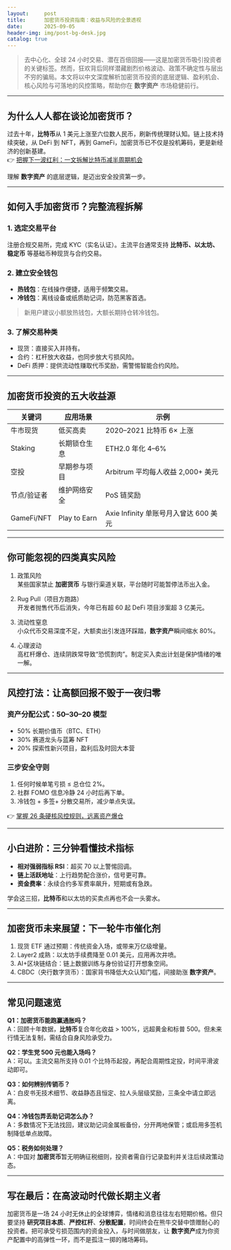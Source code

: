 ```yaml
---
layout:     post
title:      加密货币投资指南：收益与风险的全景透视
date:       2025-09-05
header-img: img/post-bg-desk.jpg
catalog: true
---
```


> 去中心化、全球 24 小时交易、潜在百倍回报——这是加密货币吸引投资者的关键标签。然而，狂欢背后同样潜藏剧烈价格波动、政策不确定性与层出不穷的骗局。本文将以中文深度解析加密货币投资的底层逻辑、盈利机会、核心风险与可落地的风控策略，帮助你在 **数字资产** 市场稳健前行。

---

## 为什么人人都在谈论加密货币？

过去十年，**比特币**从 1 美元上涨至六位数人民币，刷新传统理财认知。链上技术持续突破，从 DeFi 到 NFT，再到 GameFi，加密货币已不仅是投机筹码，更是新经济的创新基建。  
👉 [把握下一波红利：一文拆解比特币减半周期机会](https://okxdog.com/)

理解 **数字资产** 的底层逻辑，是迈出安全投资第一步。

---

## 如何入手加密货币？完整流程拆解

### 1. 选定交易平台  
注册合规交易所，完成 KYC（实名认证）。主流平台通常支持 **比特币、以太坊、稳定币** 等基础币种现货与合约交易。

### 2. 建立安全钱包  
- **热钱包**：在线操作便捷，适用于频繁交易。  
- **冷钱包**：离线设备或纸质助记词，防范黑客首选。  
> 新用户建议小额放热钱包，大额长期持仓转冷钱包。

### 3. 了解交易种类  
- 现货：直接买入并持有。  
- 合约：杠杆放大收益，也同步放大亏损风险。  
- DeFi 质押：提供流动性赚取代币奖励，需警惕智能合约风险。

---

## 加密货币投资的五大收益源

| 关键词 | 应用场景 | 示例 |
|---|---|---|
| 牛市现货 | 低买高卖 | 2020–2021 比特币 6× 上涨 |
| Staking | 长期锁仓生息 | ETH2.0 年化 4–6% |
| 空投 | 早期参与项目 | Arbitrum 平均每人收益 2,000+ 美元 |
| 节点/验证者 | 维护网络安全 | PoS 链奖励 |
| GameFi/NFT | Play to Earn | Axie Infinity 单账号月入曾达 600 美元 |

---

## 你可能忽视的四类真实风险

1. 政策风险  
   某些国家禁止 **加密货币** 与银行渠道关联，平台随时可能暂停法币出入金。  

2. Rug Pull（项目方跑路）  
   开发者抛售代币后消失，今年已有超 60 起 DeFi 项目涉案超 3 亿美元。  

3. 流动性窒息  
   小众代币交易深度不足，大额卖出引发连环踩踏，**数字资产**瞬间缩水 80%。  

4. 心理波动  
   高杠杆爆仓、连续阴跌常导致“恐慌割肉”。制定买入卖出计划是保护情绪的唯一解。  

---

## 风控打法：让高额回报不毁于一夜归零

### 资产分配公式：50–30–20 模型  
- 50% 长期价值币（BTC、ETH）  
- 30% 赛道龙头与蓝筹 NFT  
- 20% 探索性新兴项目，盈利后及时回大本营  

### 三步安全守则  
1. 任何时候单笔亏损 ≤ 总仓位 2%。  
2. 社群 FOMO 信息冷静 24 小时后再下单。  
3. 冷钱包 + 多签+ 分散交易所，减少单点失误。  

👉 [掌握 26 条硬核风控规则，远离资产爆仓](https://okxdog.com/)

---

## 小白进阶：三分钟看懂技术指标

- **相对强弱指标 RSI**：超买 70 以上警惕回调。  
- **链上活跃地址**：上行趋势配合涨价，信号更可靠。  
- **资金费率**：永续合约多军费率飙升，短期或有急跌。

学会这三招，**比特币**和以太坊的买卖点再也不会一头雾水。

---

## 加密货币未来展望：下一轮牛市催化剂

1. 现货 ETF 通过预期：传统资金入场，或带来万亿级增量。  
2. Layer2 成熟：以太坊手续费降至 0.01 美元，应用再次井喷。  
3. AI+区块链结合：链上数据训练与身份验证打开想象空间。  
4. CBDC（央行数字货币）：国家背书降低大众认知门槛，间接助涨 **数字资产**。

---

## 常见问题速览

**Q1：加密货币能跑赢通胀吗？**  
A：回顾十年数据，**比特币**复合年化收益 > 100%，远超黄金和标普 500。但未来行情无法复制，需结合自身风险承受力。

**Q2：学生党 500 元也能入场吗？**  
A：可以。主流交易所支持 0.01 个比特币起投，再配合周期性定投，时间平滑波动即可。

**Q3：如何辨别传销币？**  
A：白皮书无技术细节、收益静态且恒定、拉人头层级奖励，三条全中请立即远离。

**Q4：冷钱包弄丢助记词怎么办？**  
A：多数情况下无法找回，建议助记词金属板备份，分开两地保管；或启用多签机制降低单点故障。

**Q5：税务如何处理？**  
A：中国对 **加密货币**暂无明确征税细则，投资者需自行记录盈利并关注后续政策动态。

---

## 写在最后：在高波动时代做长期主义者

加密货币是一场 24 小时无休止的全球博弈，情绪和消息往往左右短期价格。但只要坚持 **研究项目本质**、**严控杠杆**、**分散配置**，时间终会在熊牛交替中馈赠耐心的投资者。把可承受亏损范围内的资金投入，与时间做朋友，让 **数字资产**成为你资产配置中的高弹性一环，而不是孤注一掷的赌场筹码。